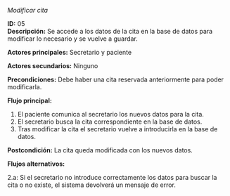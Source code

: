 *Modificar cita*

**ID:** 05  
**Descripción:** Se accede a los datos de la cita en la base de datos para modificar lo necesario y se vuelve a guardar.

**Actores principales:** Secretario y paciente

**Actores secundarios:** Ninguno

**Precondiciones:** Debe haber una cita reservada anteriormente para poder modificarla.

**Flujo principal:**

1. El paciente comunica al secretario los nuevos datos para la cita.  
2. El secretario busca la cita correspondiente en la base de datos.  
3. Tras modificar la cita el secretario vuelve a introducirla en la base de datos.

**Postcondición:** La cita queda modificada con los nuevos datos.

**Flujos alternativos:**

2.a: Si el secretario no introduce correctamente los datos para buscar la cita o no existe, el sistema devolverá un mensaje de error.